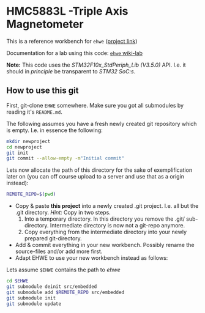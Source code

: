 HMC5883L -Triple Axis Magnetometer
==================================

This is a reference workbench for `ehwe`
([project link](https://github.com/helsinova/ehwe))

Documentation for a lab using this code:
[`ehwe` wiki-lab](https://github.com/helsinova/ehwe/wiki/HMC5883L-EHWE-BusPirate-lab)

**Note:** This code uses the *STM32F10x_StdPeriph_Lib (V3.5.0)* API. I.e. it
should in *principle* be transparent to *STM32 SoC:s*.

## How to use this git

First, git-clone ``EHWE`` somewhere. Make sure you got all submodules by
reading it's ``README.md``.

The following assumes you have a fresh newly created git repository which
is empty. I.e. in essence the following:

```bash
mkdir newproject
cd newproject
git init
git commit --allow-empty -m"Initial commit"
```

Lets now allocate the path of this directory for the sake of exemplification
later on (you can off course upload to a server and use that as a origin
instead):

```bash
REMOTE_REPO=$(pwd)
```

* Copy & paste **this project** into a newly created .git project. I.e.
  all but the .git directory. *Hint:* Copy in two steps. 
	1. Into a temporary directory. In this directory you remove the .git/
	   sub-directory. Intermediate directory is now not a git-repo anymore.
	2. Copy everything from the intermediate directory into your newly prepared
	   git-directory.
* Add & commit everything in your new workbench. Possibly rename the
  source-files and/or add more first.
* Adapt EHWE to use your new workbench instead as follows:

Lets assume ``$EHWE`` contains the path to *ehwe*

```bash
cd $EHWE
git submodule deinit src/embedded
git submodule add $REMOTE_REPO src/embedded
git submodule init
git submodule update
```

